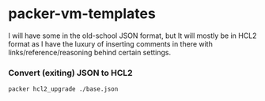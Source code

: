 # packer-vm-templates
I will have some in the old-school JSON format, but It will mostly be in HCL2 format as I have the luxury of inserting comments in there with links/reference/reasoning behind certain settings.

### Convert (exiting) JSON to HCL2
```
packer hcl2_upgrade ./base.json
```
